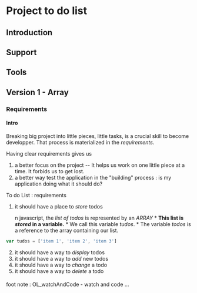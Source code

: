 #  Project to do list

## Introduction
## Support
## Tools
## Version 1 - Array
### Requirements

#### Intro

Breaking big project into little pieces, little tasks, is a crucial skill to become developper. That process is materialized in the _requirements_.

Having clear requirements gives us
  1. a better focus on the project
  -- It helps us work on one little piece at a time. It forbids us to get lost.
  2. a better way test the application in the "building" process : is my application doing what it should do?

To do List : requirements
  1. it should have a place to _store_ todos
  
     n javascript, the _list of todos_ is represented by an _ARRAY_
    *  __This list is _stored_ in a variable.__
    *  We call this variable  *tudos*.
    *  The variable *todos* is a reference to the array containing our list.
  ```javascript
  var tudos = ['item 1', 'item 2', 'item 3']
  ```
  2. it should have a way to _display_ todos
  3. it should have a way to _add_ new todos
  4. it should have a way to _change_ a todo
  5. it should have a way to _delete_ a todo
         
#### 
foot note : OL_watchAndCode - watch and code ...

